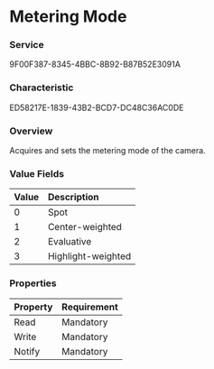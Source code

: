 # Metering Mode

### Service

9F00F387-8345-4BBC-8B92-B87B52E3091A

### Characteristic

ED58217E-1839-43B2-BCD7-DC48C36AC0DE

### Overview

 Acquires and sets the metering mode of the camera.

### Value Fields

| Value | Description |
|:--|:--|
| 0 | Spot |
| 1 | Center-weighted |
| 2 | Evaluative |
| 3 | Highlight-weighted |

### Properties

| Property | Requirement |
|:--|:--|
| Read | Mandatory |
| Write | Mandatory |
| Notify | Mandatory |